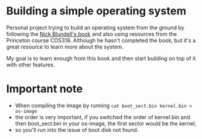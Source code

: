 # Building a simple operating system

Personal project trying to build an operating system from the ground by following the [Nick Blundell's book](https://www.cs.bham.ac.uk/~exr/lectures/opsys/10_11/lectures/os-dev.pdf) and also using resources from the Princeton course COS318. Although he hasn't completed the book, but it's a great resource to learn more about the system.

My goal is to learn enough from this book and then start building on top of it with other features.


# Important note

* When compiling the image by running `cat boot_sect.bin kernel.bin > os-image`
* the order is very important, if you switched the order of kernel.bin and then boot_sect.bin in your os-image, the first sector would be the kernel, 
* so you'll run into the issue of boot disk not found.